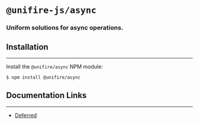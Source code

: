 # `@unifire-js/async`

### <b>Uniform solutions for async operations.</b>

## Installation
---

Install the `@unifire/async` NPM module:
```
$ npm install @unifire/async
```

## Documentation Links
---

* [Deferred](/docs/deferred.md)